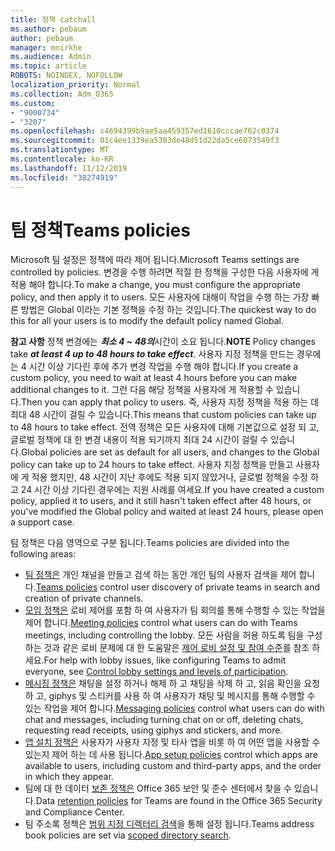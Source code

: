 ```yaml
---
title: 정책 catchall
ms.author: pebaum
author: pebaum
manager: mnirkhe
ms.audience: Admin
ms.topic: article
ROBOTS: NOINDEX, NOFOLLOW
localization_priority: Normal
ms.collection: Adm_O365
ms.custom:
- "9000734"
- "3207"
ms.openlocfilehash: c4694399b9ae5aa459357ed1610cccae762c0374
ms.sourcegitcommit: 01c4ee1339ea5303de48d51d22da5ce6073549f3
ms.translationtype: MT
ms.contentlocale: ko-KR
ms.lasthandoff: 11/12/2019
ms.locfileid: "38274919"
---
```

# <a name="teams-policies"></a><span data-ttu-id="efd72-102">팀 정책</span><span class="sxs-lookup"><span data-stu-id="efd72-102">Teams policies</span></span>

<span data-ttu-id="efd72-103">Microsoft 팀 설정은 정책에 따라 제어 됩니다.</span><span class="sxs-lookup"><span data-stu-id="efd72-103">Microsoft Teams settings are controlled by policies.</span></span> <span data-ttu-id="efd72-104">변경을 수행 하려면 적절 한 정책을 구성한 다음 사용자에 게 적용 해야 합니다.</span><span class="sxs-lookup"><span data-stu-id="efd72-104">To make a change, you must configure the appropriate policy, and then apply it to users.</span></span> <span data-ttu-id="efd72-105">모든 사용자에 대해이 작업을 수행 하는 가장 빠른 방법은 Global 이라는 기본 정책을 수정 하는 것입니다.</span><span class="sxs-lookup"><span data-stu-id="efd72-105">The quickest way to do this for all your users is to modify the default policy named Global.</span></span> 

<span data-ttu-id="efd72-106">**참고 사항** 정책 변경에는 ***최소 4 ~ 48의***시간이 소요 됩니다.</span><span class="sxs-lookup"><span data-stu-id="efd72-106">**NOTE** Policy changes take ***at least 4 up to 48 hours to take effect***.</span></span> <span data-ttu-id="efd72-107">사용자 지정 정책을 만드는 경우에는 4 시간 이상 기다린 후에 추가 변경 작업을 수행 해야 합니다.</span><span class="sxs-lookup"><span data-stu-id="efd72-107">If you create a custom policy, you need to wait at least 4 hours before you can make additional changes to it.</span></span> <span data-ttu-id="efd72-108">그런 다음 해당 정책을 사용자에 게 적용할 수 있습니다.</span><span class="sxs-lookup"><span data-stu-id="efd72-108">Then you can apply that policy to users.</span></span> <span data-ttu-id="efd72-109">즉, 사용자 지정 정책을 적용 하는 데 최대 48 시간이 걸릴 수 있습니다.</span><span class="sxs-lookup"><span data-stu-id="efd72-109">This means that custom policies can take up to 48 hours to take effect.</span></span> <span data-ttu-id="efd72-110">전역 정책은 모든 사용자에 대해 기본값으로 설정 되 고, 글로벌 정책에 대 한 변경 내용이 적용 되기까지 최대 24 시간이 걸릴 수 있습니다.</span><span class="sxs-lookup"><span data-stu-id="efd72-110">Global policies are set as default for all users, and changes to the Global policy can take up to 24 hours to take effect.</span></span> <span data-ttu-id="efd72-111">사용자 지정 정책을 만들고 사용자에 게 적용 했지만, 48 시간이 지난 후에도 적용 되지 않았거나, 글로벌 정책을 수정 하 고 24 시간 이상 기다린 경우에는 지원 사례를 여세요.</span><span class="sxs-lookup"><span data-stu-id="efd72-111">If you have created a custom policy, applied it to users, and it still hasn't taken effect after 48 hours, or you've modified the Global policy and waited at least 24 hours, please open a support case.</span></span>

<span data-ttu-id="efd72-112">팀 정책은 다음 영역으로 구분 됩니다.</span><span class="sxs-lookup"><span data-stu-id="efd72-112">Teams policies are divided into the following areas:</span></span>

- <span data-ttu-id="efd72-113">[팀 정책은](https://docs.microsoft.com/MicrosoftTeams/teams-policies) 개인 채널을 만들고 검색 하는 동안 개인 팀의 사용자 검색을 제어 합니다.</span><span class="sxs-lookup"><span data-stu-id="efd72-113">[Teams policies](https://docs.microsoft.com/MicrosoftTeams/teams-policies) control user discovery of private teams in search and creation of private channels.</span></span>  
- <span data-ttu-id="efd72-114">[모임 정책은](https://docs.microsoft.com/microsoftteams/meeting-policies-in-teams) 로비 제어를 포함 하 여 사용자가 팀 회의를 통해 수행할 수 있는 작업을 제어 합니다.</span><span class="sxs-lookup"><span data-stu-id="efd72-114">[Meeting policies](https://docs.microsoft.com/microsoftteams/meeting-policies-in-teams) control what users can do with Teams meetings, including controlling the lobby.</span></span> <span data-ttu-id="efd72-115">모든 사람을 허용 하도록 팀을 구성 하는 것과 같은 로비 문제에 대 한 도움말은 [제어 로비 설정 및 참여 수준](https://docs.microsoft.com/en-us/alchemyinsights/bypass-lobby)를 참조 하세요.</span><span class="sxs-lookup"><span data-stu-id="efd72-115">For help with lobby issues, like configuring Teams to admit everyone, see [Control lobby settings and levels of participation](https://docs.microsoft.com/en-us/alchemyinsights/bypass-lobby).</span></span>
- <span data-ttu-id="efd72-116">[메시징 정책은](https://docs.microsoft.com/microsoftteams/messaging-policies-in-teams) 채팅을 설정 하거나 해제 하 고 채팅을 삭제 하 고, 읽음 확인을 요청 하 고, giphys 및 스티커를 사용 하 여 사용자가 채팅 및 메시지를 통해 수행할 수 있는 작업을 제어 합니다.</span><span class="sxs-lookup"><span data-stu-id="efd72-116">[Messaging policies](https://docs.microsoft.com/microsoftteams/messaging-policies-in-teams) control what users can do with chat and messages, including turning chat on or off, deleting chats, requesting read receipts, using giphys and stickers, and more.</span></span>
- <span data-ttu-id="efd72-117">[앱 설치 정책은](https://docs.microsoft.com/MicrosoftTeams/teams-app-setup-policies) 사용자가 사용자 지정 및 타사 앱을 비롯 하 여 어떤 앱을 사용할 수 있는지 제어 하는 데 사용 됩니다.</span><span class="sxs-lookup"><span data-stu-id="efd72-117">[App setup policies](https://docs.microsoft.com/MicrosoftTeams/teams-app-setup-policies) control which apps are available to users, including custom and third-party apps, and the order in which they appear.</span></span>  
- <span data-ttu-id="efd72-118">팀에 대 한 데이터 [보존 정책은](https://docs.microsoft.com/microsoftteams/retention-policies) Office 365 보안 및 준수 센터에서 찾을 수 있습니다.</span><span class="sxs-lookup"><span data-stu-id="efd72-118">Data [retention policies](https://docs.microsoft.com/microsoftteams/retention-policies) for Teams are found in the Office 365 Security and Compliance Center.</span></span>
- <span data-ttu-id="efd72-119">팀 주소록 정책은 [범위 지정 디렉터리 검색](https://docs.microsoft.com/MicrosoftTeams/teams-scoped-directory-search)을 통해 설정 됩니다.</span><span class="sxs-lookup"><span data-stu-id="efd72-119">Teams address book policies are set via [scoped directory search](https://docs.microsoft.com/MicrosoftTeams/teams-scoped-directory-search).</span></span>